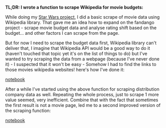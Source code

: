 **TL;DR: I wrote a function to scrape Wikipedia for movie budgets:**

While doing my [Star Wars project](https://github.com/grumpyclimber/portfolio/blob/main/star_wars/star_wars2.csv), I did a basic scrape of movie data using Wikipedia library. That gave me an idea how to expand on the fandango project - scrape movie budget data and analyse rating shift based on the budget... and other factors I can scrape from the page.

But for now I need to scrape the budget data first, Wikipedia library can't deliver that, I imagine that Wikipedia API would be a good way to do it 
(haven't touched that topic yet it's on the list of things to do) but I've wanted to try scraping the data from a webpage (because I've never done it) - I suspected that it won't be easy - Somehow I had to find the links to those movies wikipedia websites! 
here's how I've done it:

[notebook](https://github.com/grumpyclimber/portfolio/blob/main/wiki_scrape/scrape_wiki.ipynb)

After a while I've started using the above function for scraping distribution company data as well. Repeating the whole process, just to scrape 1 more value seemed,
very inefficient. Combine that with the fact that sometimes the first result is not a movie page, led me to a second improved version of the scraping function:

[notebook](https://github.com/grumpyclimber/portfolio/blob/main/wiki_scrape/scrape_wiki_vol2.ipynb)
